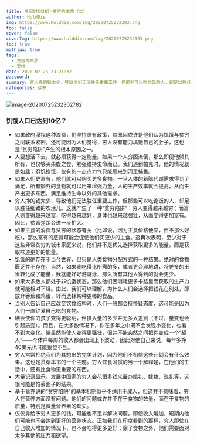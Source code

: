 ```yaml
---
title: 吼呆时刻207-贫穷的本质（二）
author: HoldDie
img: https://www.holddie.com/img/20200725232303.png
top: false
cover: false
coverImg: https://www.holddie.com/img/20200725232303.png
toc: true
mathjax: true
tags:
  - 贫穷的本质
  - 思维
date: 2020-07-25 23:21:37
password:
summary: 穷人挣的钱太少，导致他们无法胜任重要工作，但那些可以吃饱饭的人，却足以胜任细致的农活儿。这就产生了一种“贫穷陷阱”：穷人变得越来越穷；而富人则变得越来越富，吃得越来越好，身体也越来越强壮，从而变得更加富有。因此，贫富差距会进一步扩大。
categories: 读书
---
```


![image-20200725232302782](https://www.holddie.com/img/20200725232303.png)

### 饥饿人口已达到10亿？

- 如果政府漠视这种浪费，仍坚持原有政策，其原因或许是他们认为饥饿与贫穷之间联系紧密，还可能因为人们觉得，穷人没有能力填饱自己的肚子，这也是“贫穷陷阱”产生的根本原因之一。
- 人要想活下去，就必须获得一定能量。如果一个人穷困潦倒，那么即便他倾其所有，也仅够买果腹之食，勉强维持生命而已。我们遇到帕克时，他的情况就是如此：忍饥挨饿，仅有的一点点力气只能用来到河里捕鱼。
- 如果人们更富有，他们就可以购买更多食物。一旦人体的新陈代谢需求得到了满足，所有额外的食物就可以用来增强力量，人的生产效率就会提高，从而生产出更多东西，满足维持生命以外的其他需求。
- 穷人挣的钱太少，导致他们无法胜任重要工作，但那些可以吃饱饭的人，却足以胜任细致的农活儿。这就产生了一种“贫穷陷阱”：穷人变得越来越穷；而富人则变得越来越富，吃得越来越好，身体也越来越强壮，从而变得更加富有。因此，贫富差距会进一步扩大。
- 如果主食的消费与贫穷的状态有关（比如说，因为主食价格便宜，但不那么好吃），那么富有的感觉可能会促使他们买更少的主食。这再次表明，至少对于这些非常贫穷的城市家庭来说，他们并不是优先选择获取更多的能量，而是获取味道更好的能量。
- 饥饿的确存在于当今世界，但只是人类食物分配方式的一种结果。绝对的食物匮乏并不存在。当然，如果我吃得比所需的多，或者更合理地讲，将更多的玉米转化成了能量，我就能好好游游泳，那么所有其他人得到的就会更少。
- 如果大多数人都处于非饥饿状态，那么他们因消耗更多卡路里而获取的生产力就可能相对下降。由此，我们可以理解，为什么人们会选择把钱花在别处，即放弃香蕉和鸡蛋，转而选择某种更棒的食品。
- 当别人告诉自己应改变饮食结构时，人们一般都会持怀疑态度，这可能是因为人们一直钟爱自己吃的食物。
- 碘会使你的孩子变得更聪明，但摄入量的多少并无多大差别（不过，量变也会引起质变）。而且，在大多数情况下，你在多年之中既不会发现小变化，也看不到大变化。碘虽然能使人变得更强壮，但并不能突然之间把你变成一个“超人”——个体户每周的收入都会出现上下波动，因此对他自己来说，每年多挣40美元也可能察觉不到。
- 穷人常常拒绝我们为其想出的完美计划，因为他们不相信这些计划会有什么效果。这也是贯穿本书的一个主题。穷人饮食习惯的另一个解释是，在他们的生活中，还有比食物更重要的东西。
- 大量记录显示，发展中国家的穷人会花很多钱来置办婚礼、嫁妆、洗礼等，这很可能是怕丢面子的结果。
- 基于营养说的“贫穷陷阱”的基本机制似乎不适用于成人，但这并不意味着，穷人在营养方面没有问题。他们的问题或许并不在于食物的数量，而在于食物的质量，特别是微量营养素的缺失。
- 仅仅靠给予穷人更多的钱，可能也不足以解决问题。即使收入增加，短期内他们可能也不会达到更好的营养状态。正如我们在印度看到的那样，穷人即使在自己收入增加的情况下，也不会吃得更多更好；除了食物之外，他们需要面对太多其他的压力和欲望。